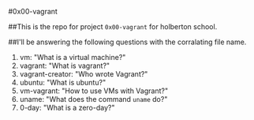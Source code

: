 #0x00-vagrant

##This is the repo for project `0x00-vagrant` for holberton school.

##I'll be answering the following questions with the corralating file name.

1) vm: "What is a virtual machine?"
2) vagrant: "What is vagrant?"
3) vagrant-creator: "Who wrote Vagrant?"
4) ubuntu: "What is ubuntu?"
5) vm-vagrant: "How to use VMs with Vagrant?"
6) uname: "What does the command `uname` do?"
7) 0-day: "What is a zero-day?"
